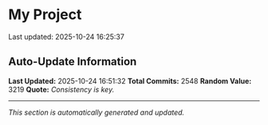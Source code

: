 # My Project


Last updated: 2025-10-24 16:25:37



























































































































































































































































































































































































































































































































































































































































































































































































































































































































































































































































































































































































































































































































































































































































































































































































































































































































































































































































































































































































































































































































































































































































































































































































































































































































































































































































































































































































































































































































































































































































## Auto-Update Information

**Last Updated:** 2025-10-24 16:51:32
**Total Commits:** 2548
**Random Value:** 3219
**Quote:** _Consistency is key._

---
_This section is automatically generated and updated._